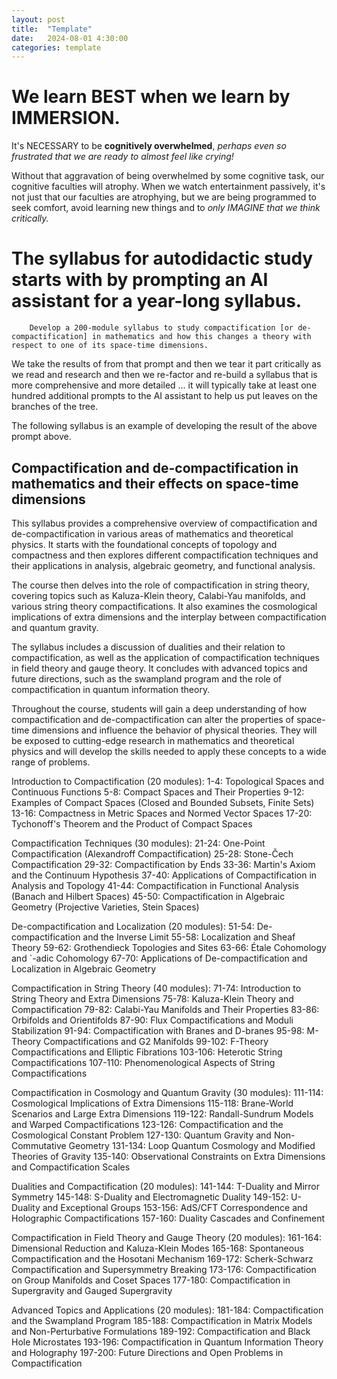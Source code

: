 ```yaml
---
layout: post
title:  "Template"
date:   2024-08-01 4:30:00
categories: template
---
```


# We learn BEST when we learn by IMMERSION. 


It's NECESSARY to be **cognitively overwhelmed**, *perhaps even so frustrated that we are ready to almost feel like crying!* 

Without that aggravation of being overwhelmed by some cognitive task, our cognitive faculties will atrophy. When we watch entertainment passively, it's not just that our faculties are atrophying, but we are being programmed to seek comfort, avoid learning new things and to *only IMAGINE that we think critically.*

# The syllabus for autodidactic study starts with by prompting an AI assistant for a year-long syllabus.

        Develop a 200-module syllabus to study compactification [or de-compactification] in mathematics and how this changes a theory with respect to one of its space-time dimensions.

We take the results of from that prompt and then we tear it part critically as we read and research and then we re-factor and re-build a syllabus that is more comprehensive and more detailed ... it will typically take at least one hundred additional prompts to the AI assistant to help us put leaves on the branches of the tree.

The following syllabus is an example of developing the result of the above prompt above.

## Compactification and de-compactification in mathematics and their effects on space-time dimensions

This syllabus provides a comprehensive overview of compactification and de-compactification in various areas of mathematics and theoretical physics. It starts with the foundational concepts of topology and compactness and then explores different compactification techniques and their applications in analysis, algebraic geometry, and functional analysis.

The course then delves into the role of compactification in string theory, covering topics such as Kaluza-Klein theory, Calabi-Yau manifolds, and various string theory compactifications. It also examines the cosmological implications of extra dimensions and the interplay between compactification and quantum gravity.

The syllabus includes a discussion of dualities and their relation to compactification, as well as the application of compactification techniques in field theory and gauge theory. It concludes with advanced topics and future directions, such as the swampland program and the role of compactification in quantum information theory.

Throughout the course, students will gain a deep understanding of how compactification and de-compactification can alter the properties of space-time dimensions and influence the behavior of physical theories. They will be exposed to cutting-edge research in mathematics and theoretical physics and will develop the skills needed to apply these concepts to a wide range of problems.

Introduction to Compactification (20 modules):
1-4: Topological Spaces and Continuous Functions
5-8: Compact Spaces and Their Properties
9-12: Examples of Compact Spaces (Closed and Bounded Subsets, Finite Sets)
13-16: Compactness in Metric Spaces and Normed Vector Spaces
17-20: Tychonoff's Theorem and the Product of Compact Spaces

Compactification Techniques (30 modules):
21-24: One-Point Compactification (Alexandroff Compactification)
25-28: Stone-Čech Compactification
29-32: Compactification by Ends
33-36: Martin's Axiom and the Continuum Hypothesis
37-40: Applications of Compactification in Analysis and Topology
41-44: Compactification in Functional Analysis (Banach and Hilbert Spaces)
45-50: Compactification in Algebraic Geometry (Projective Varieties, Stein Spaces)

De-compactification and Localization (20 modules):
51-54: De-compactification and the Inverse Limit
55-58: Localization and Sheaf Theory
59-62: Grothendieck Topologies and Sites
63-66: Étale Cohomology and `-adic Cohomology
67-70: Applications of De-compactification and Localization in Algebraic Geometry

Compactification in String Theory (40 modules):
71-74: Introduction to String Theory and Extra Dimensions
75-78: Kaluza-Klein Theory and Compactification
79-82: Calabi-Yau Manifolds and Their Properties
83-86: Orbifolds and Orientifolds
87-90: Flux Compactifications and Moduli Stabilization
91-94: Compactification with Branes and D-branes
95-98: M-Theory Compactifications and G2 Manifolds
99-102: F-Theory Compactifications and Elliptic Fibrations
103-106: Heterotic String Compactifications
107-110: Phenomenological Aspects of String Compactifications

Compactification in Cosmology and Quantum Gravity (30 modules):
111-114: Cosmological Implications of Extra Dimensions
115-118: Brane-World Scenarios and Large Extra Dimensions
119-122: Randall-Sundrum Models and Warped Compactifications
123-126: Compactification and the Cosmological Constant Problem
127-130: Quantum Gravity and Non-Commutative Geometry
131-134: Loop Quantum Cosmology and Modified Theories of Gravity
135-140: Observational Constraints on Extra Dimensions and Compactification Scales

Dualities and Compactification (20 modules):
141-144: T-Duality and Mirror Symmetry
145-148: S-Duality and Electromagnetic Duality
149-152: U-Duality and Exceptional Groups
153-156: AdS/CFT Correspondence and Holographic Compactifications
157-160: Duality Cascades and Confinement

Compactification in Field Theory and Gauge Theory (20 modules):
161-164: Dimensional Reduction and Kaluza-Klein Modes
165-168: Spontaneous Compactification and the Hosotani Mechanism
169-172: Scherk-Schwarz Compactification and Supersymmetry Breaking
173-176: Compactification on Group Manifolds and Coset Spaces
177-180: Compactification in Supergravity and Gauged Supergravity

Advanced Topics and Applications (20 modules):
181-184: Compactification and the Swampland Program
185-188: Compactification in Matrix Models and Non-Perturbative Formulations
189-192: Compactification and Black Hole Microstates
193-196: Compactification in Quantum Information Theory and Holography
197-200: Future Directions and Open Problems in Compactification
